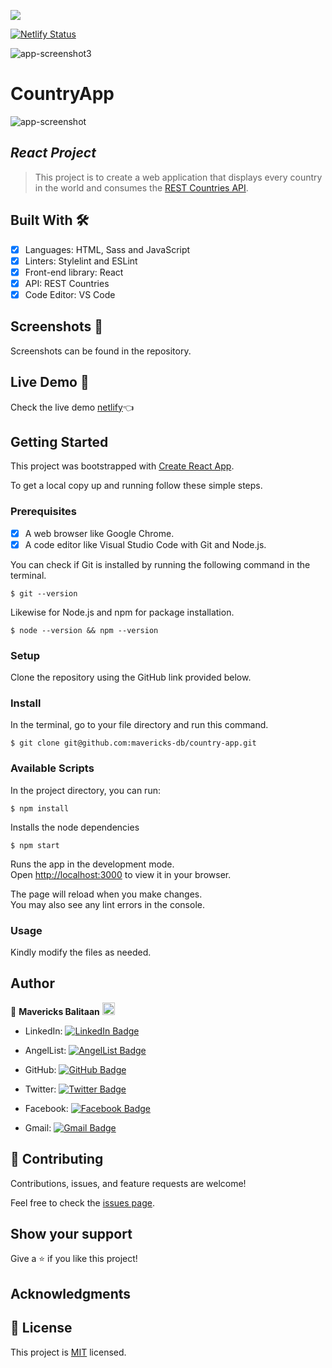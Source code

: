 ![](https://img.shields.io/badge/React-lightblue)

[![Netlify Status](https://api.netlify.com/api/v1/badges/387261dd-52b5-4855-9a29-5f319d362fb5/deploy-status)](https://app.netlify.com/sites/app-country-app/deploys)

![app-screenshot3](https://user-images.githubusercontent.com/98527559/201638175-a1a57fb1-ce7c-4114-8f66-88f3133d26a3.png)

# CountryApp

![app-screenshot](https://user-images.githubusercontent.com/98527559/201697240-c3fe36f1-e189-4d50-9905-9048a9223d0d.png)

## *React Project*

> This project is to create a web application that displays every country in the world and consumes the [REST Countries API](https://restcountries.com/).

## Built With 🛠️

- [x] Languages: HTML, Sass and JavaScript
- [x] Linters: Stylelint and ESLint
- [x] Front-end library: React
- [x] API: REST Countries
- [x] Code Editor: VS Code

## Screenshots 📸
Screenshots can be found in the repository.

## Live Demo 🔗

Check the live demo [netlify](https://app-country-app.netlify.app/)👈

## Getting Started

This project was bootstrapped with [Create React App](https://github.com/facebook/create-react-app).

To get a local copy up and running follow these simple steps.

### Prerequisites

- [x] A web browser like Google Chrome.
- [x] A code editor like Visual Studio Code with Git and Node.js.

You can check if Git is installed by running the following command in the terminal.
```
$ git --version
```

Likewise for Node.js and npm for package installation.
```
$ node --version && npm --version
```

### Setup

Clone the repository using the GitHub link provided below.

### Install

In the terminal, go to your file directory and run this command.

```
$ git clone git@github.com:mavericks-db/country-app.git
```

### Available Scripts

In the project directory, you can run:
```
$ npm install
```
Installs the node dependencies

```
$ npm start
```

Runs the app in the development mode.\
Open [http://localhost:3000](http://localhost:3000) to view it in your browser.

The page will reload when you make changes.\
You may also see any lint errors in the console.

### Usage

Kindly modify the files as needed.

## Author

👤 **Mavericks Balitaan** <img src="https://emojis.slackmojis.com/emojis/images/1531849430/4246/blob-sunglasses.gif?1531849430" width="20"/>

- LinkedIn: [![LinkedIn Badge](https://img.shields.io/badge/-mavericks--db-white?logo=LinkedIn&logoColor=0A66C2&style=plastic)](https://www.linkedin.com/in/mavericks-db/)

- AngelList: [![AngelList Badge](https://img.shields.io/badge/-mavericks--db-white?logo=AngelList&logoColor=000000&style=plastic)](https://angel.co/u/mavericks-db)

- GitHub: [![GitHub Badge](https://img.shields.io/badge/-mavericks--db-white?logo=GitHub&logoColor=181717&style=plastic)](https://github.com/mavericks-db)

- Twitter: [![Twitter Badge](https://img.shields.io/badge/-mavericks__db-white?logo=Twitter&logoColor=1DA1F2&style=plastic)](https://twitter.com/mavericks_db)

- Facebook: [![Facebook Badge](https://img.shields.io/badge/-mavericksdb-white?logo=Facebook&logoColor=1877F2&style=plastic)](https://www.facebook.com/mavericksdb/)

- Gmail: [![Gmail Badge](https://img.shields.io/badge/-balitaanmavericks-white?logo=Gmail&logoColor=EA4335&style=plastic)](mailto:balitaanmavericks@gmail.com)

## 🤝 Contributing

Contributions, issues, and feature requests are welcome!

Feel free to check the [issues page](https://github.com/mavericks-db/country-app/issues).

## Show your support

Give a ⭐️ if you like this project!

## Acknowledgments

## 📝 License

This project is [MIT](./MIT.md) licensed.
